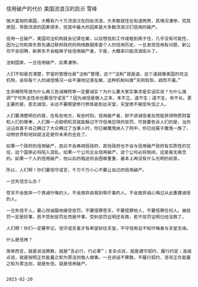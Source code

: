 信用破产的代价 美国流浪汉的启示
雪峰


    强大富裕的美国，大概有六十万流浪汉在四处流浪，大多数就住在街道两旁，其境况凄惨，究其原因，导致流浪的因素很多，但其中最大的因素是大多数流浪汉们信用的破产。

    信用一旦破产，美国司法机构就会记录在案，以后想找到工作或租到房子住，几乎没有可能性，因为公司和房东首先通过联邦政府的网络数据库查个人的信用历史，一旦发现信用有问题，新公司不会招聘，新房东不会租房子给信用破产者，于是，大概率只能流浪街头了。

    法制国家，一旦信用破产，后果凄惨。

    人们不知是否清楚，宇宙的管理也是“法制”管理，这个“法制”就是道，这个道就像美国的司法机构，会将每个人的诚信情况一丝不漏地记录在案，这种机制叫做“天网恢恢，疏而不漏。”

    生命禅院导游为什么再三告诫禅院草一定要诚实？为什么要大家实事求是实话实说？为什么强调“宁可失去性命也要信守诺言”？因为诚信是做人之本，本不立，道不生；道不生，命不长。更主要的是，若无诚信，永远不要期望修行修炼能到达天堂，天堂绝不接受失信之人。

    人们要清楚明白的是，在有些地方，有些时刻，信用破产者，即不讲诚信者反而能获得物质财富和人们的尊奉，人们靠一点聪明机灵就能躲过不守信用应得的惩罚，可我要告诉人们的是，当你沾沾自喜于自己瞒过了大众瞒过了当事人时，你已被魔鬼纳入了网中，你已经属于魔鬼一族了，动物世界和地狱就注定是你未来的去处了。

    如果一个政府的信用破产，民众不会再相信政府，其他政府也不会与信用破产政府有实质性的交往，这个国家必将陷入混乱。如果一个公司企业信用破产，这个公司必将倒闭，这是毫无悬念的。如果一个人的信用破产，他以后的路途将会困难重重，基本上再没有什么光明的前景。

    所以，人们啊！你们要信守诺言，千万千万小心不要让自己的信用破产。

    一旦失信怎么办？

    苍天不会放弃一个真诚忏悔的人，不会放弃自我刮骨疗毒的人，不会放弃诚心悔过从此重建诚信的人。

    一旦失信于人，要心悦诚服地接受惩罚，不要怪罪苍天，不要怪罪他人，不要怪罪任何人。被惩罚一定是好事，若不受到惩罚反而是坏事，受到惩罚证明还有救，若不惩罚证明已经没救了。

    人们啊！你们一定要牢记，信守诺言者才有希望前往天堂，不守信用且不知忏悔者与天堂无缘。

    什么是信用？

    简单而言，就是说话算数，就是“言必行，行必果”；复杂点说，就是遵守契约、履行约定；高级点说，就是按照正负能量之和为零法则做人做事。一旦说话不算数，不履行契约，违背正负能量之和为零法则，就是失信，就是信用破产。


    2023-02-20